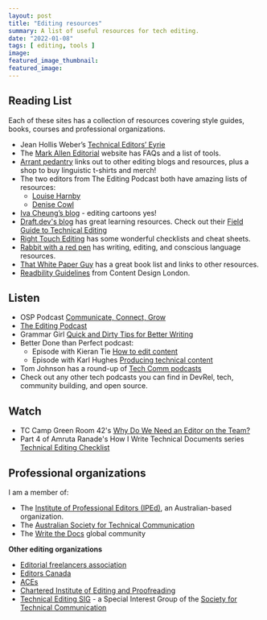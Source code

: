 ```yaml
---
layout: post
title: "Editing resources"
summary: A list of useful resources for tech editing.
date: "2022-01-08"
tags: [ editing, tools ]
image: 
featured_image_thumbnail: 
featured_image: 
---
```


## Reading List
Each of these sites has a collection of resources covering style guides, books, courses and professional organizations. 

* Jean Hollis Weber’s [Technical Editors’ Eyrie](https://jeanweber.com/newsite/?page_id=17)
* The [Mark Allen Editorial](https://www.markalleneditorial.com/library) website has FAQs and a list of tools.
* [Arrant pedantry](https://www.arrantpedantry.com/) links out to other editing blogs and resources, plus a shop to buy linguistic t-shirts and merch!
* The two editors from The Editing Podcast both have amazing lists of resources: 
   *  [Louise Harnby](https://www.louiseharnbyproofreader.com/resource-library.html)
   *  [Denise Cowl](https://denisecowleeditorial.com/learning-centre/) 
* [Iva Cheung’s blog](https://ivacheung.com/blog/) - editing cartoons yes!  
* [Draft.dev's blog](https://draft.dev/learn/) has great learning resources. Check out their [Field Guide to Technical Editing](https://draft.dev/learn/technical-editing)
* [Right Touch Editing](https://www.righttouchediting.com/copyediting/) has some wonderful checklists and cheat sheets. 
* [Rabbit with a red pen](https://www.rabbitwitharedpen.com/resources) has writing, editing, and conscious language resources.
* [That White Paper Guy](https://thatwhitepaperguy.com/recommended-books-on-white-papers-and-everything-else/) has a great book list and links to other resources.
* [Readbility Guidelines](https://readabilityguidelines.co.uk/) from Content Design London.

## Listen
* OSP Podcast [Communicate, Connect, Grow](https://www.youtube.com/channel/UCK1FgQnuVwknf_CWenjZSMw)
* [The Editing Podcast](https://theeditingpodcast.captivate.fm/)
* Grammar Girl [Quick and Dirty Tips for Better Writing](https://www.quickanddirtytips.com/grammar-girl)
* Better Done than Perfect podcast:
   * Episode with Kieran Tie [How to edit content](https://userlist.com/podcast/how-to-edit-content-with-kieran-tie/)
   * Episode with Karl Hughes [Producing technical content](https://userlist.com/podcast/producing-technical-content-with-karl-hughes/)
* Tom Johnson has a round-up of [Tech Comm podcasts](https://idratherbewriting.com/technical-writing-podcasts/)
* Check out any other tech podcasts you can find in DevRel, tech, community building, and open source.

## Watch
* TC Camp Green Room 42's [Why Do We Need an Editor on the Team?](https://tccamp.org/green-room/why-do-we-need-an-editor-on-the-team/)
* Part 4 of Amruta Ranade's How I Write Technical Documents series [Technical Editing Checklist](https://www.youtube.com/watch?v=vpl8WaXnmMs)

## Professional organizations

I am a member of:
* The [Institute of Professional Editors (IPEd)](https://www.iped-editors.org/), an Australian-based organization.
* The [Australian Society for Technical Communication](https://www.astc.org.au/)
* The [Write the Docs](https://www.writethedocs.org/) global community

**Other editing organizations**
* [Editorial freelancers association](https://www.the-efa.org/)
* [Editors Canada](https://www.editors.ca/)
* [ACEs](https://aceseditors.org/)
* [Chartered Institute of Editing and Proofreading](https://www.ciep.uk/)
* [Technical Editing SIG](http://stc-techedit.org/tiki-index.php) - a Special Interest Group of the [Society for Technical Communication](https://www.stc.org/)
